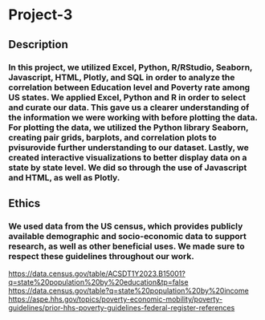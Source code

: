 # Project-3

## Description

### In this project, we utilized Excel, Python, R/RStudio, Seaborn, Javascript, HTML, Plotly, and SQL in order to analyze the correlation between Education level and Poverty rate among US states. We applied Excel, Python and R in order to select and curate our data. This gave us a clearer understanding of the information we were working with before plotting the data. For plotting the data, we utilized the Python library Seaborn, creating pair grids, barplots, and correlation plots to pvisurovide further understanding to our dataset. Lastly, we created interactive visualizations to better display data on a state by state level. We did so through the use of Javascript and HTML, as well as Plotly. 

## Ethics

### We used data from the US census, which provides publicly available demographic and socio-economic data to support research, as well as other beneficial uses. We made sure to respect these guidelines throughout our work.






https://data.census.gov/table/ACSDT1Y2023.B15001?q=state%20population%20by%20education&tp=false
https://data.census.gov/table?q=state%20population%20by%20income
https://aspe.hhs.gov/topics/poverty-economic-mobility/poverty-guidelines/prior-hhs-poverty-guidelines-federal-register-references
